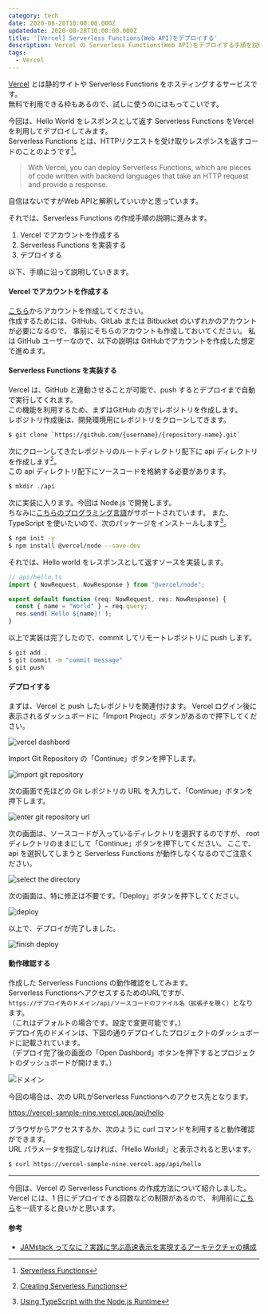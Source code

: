 ```yaml
---
category: tech
date: 2020-08-28T10:00:00.000Z
updatedate: 2020-08-28T10:00:00.000Z
title: '[Vercel] Serverless Functions(Web API)をデプロイする'
description: Vercel の Serverless Functions(Web API)をデプロイする手順を説明します。
tags:
  - Vercel
---
```

[Vercel](https://vercel.com/) とは静的サイトや Serverless Functions をホスティングするサービスです。  
無料で利用できる枠もあるので、試しに使うのにはもってこいです。

今回は、Hello World をレスポンスとして返す Serverless Functions をVercelを利用してデプロイしてみます。  
Serverless Functions とは、HTTPリクエストを受け取りレスポンスを返すコードのことのようです[^1]。  
> With Vercel, you can deploy Serverless Functions, which are pieces of code written with backend languages that take an HTTP request and provide a response.

自信はないですがWeb APIと解釈していいかと思っています。

それでは、Serverless Functions の作成手順の説明に進みます。

1. Vercel でアカウントを作成する
2. Serverless Functions を実装する
3. デプロイする

以下、手順に沿って説明していきます。

#### Vercel でアカウントを作成する

[こちら](https://vercel.com/signup)からアカウントを作成してください。  
作成するためには、GitHub、GitLab または Bitbucket のいずれかのアカウントが必要になるので、
事前にそちらのアカウントも作成しておいてください。
私は GitHub ユーザーなので、以下の説明は GitHubでアカウントを作成した想定で進めます。

#### Serverless Functions を実装する

Vercel は、GitHub と連動させることが可能で、push するとデプロイまで自動で実行してくれます。  
この機能を利用するため、まずはGitHub の方でレポジトリを作成します。  
レポジトリ作成後は、開発環境用にレポジトリをクローンしてきます。

```bash
$ git clone `https://github.com/{username}/{repository-name}.git`
```

次にクローンしてきたレポジトリのルートディレクトリ配下に api ディレクトリを作成します[^2]。  
この api ディレクトリ配下にソースコードを格納する必要があります。

```bash
$ mkdir ./api
```

次に実装に入ります。今回は Node.js で開発します。  
ちなみに[こちらのプログラミング言語](https://vercel.com/docs/serverless-functions/supported-languages#supported-languages:)がサポートされています。  
また、TypeScript を使いたいので、次のパッケージをインストールします[^3]。

```bash
$ npm init -y
$ npm install @vercel/node --save-dev
```

それでは、Hello world をレスポンスとして返すソースを実装します。

```javascript
// api/hello.ts
import { NowRequest, NowResponse } from "@vercel/node";

export default function (req: NowRequest, res: NowResponse) {
  const { name = "World" } = req.query;
  res.send(`Hello ${name}!`);
}
```

以上で実装は完了したので、commit してリモートレポジトリに push します。

```bash
$ git add .
$ git commit -m "commit message"
$ git push
```

#### デプロイする

まずは、Vercel と push したレポジトリを関連付けます。
Vercel ログイン後に表示されるダッシュボードに「Import Project」ボタンがあるので押下してください。

![vercel dashbord](/media/vercel-dashbord.png)

Import Git Repository の「Continue」ボタンを押下します。

![import git repository](/media/vercel-import-git-repo.png)

次の画面で先ほどの Git レポジトリの URL を入力して、「Continue」ボタンを押下します。

![enter git repository url](/media/vercel-enter-git-repo-url.png)

次の画面は、ソースコードが入っているディレクトリを選択するのですが、
root ディレクトリのままにして「Continue」ボタンを押下してください。
ここで、api を選択してしまうと Serverless Functions が動作しなくなるのでご注意ください。

![select the directory](/media/vercel-select-directory.png)

次の画面は、特に修正は不要です。「Deploy」ボタンを押下してください。

![deploy](/media/vercel-deploy.png)

以上で、デプロイが完了しました。

![finish deploy](/media/vercel-finish-deploy.png)

#### 動作確認する

作成した Serverless Functions の動作確認をしてみます。  
Serverless FunctionsへアクセスするためのURLですが、  
`https://デプロイ先のドメイン/api/ソースコードのファイル名（拡張子を覗く）`となります。  
（これはデフォルトの場合です。設定で変更可能です。）  
デプロイ先のドメインは、下図の通りデプロイしたプロジェクトのダッシュボードに記載されています。  
（デプロイ完了後の画面の「Open Dashbord」ボタンを押下するとプロジェクトのダッシュボードが開けます。）  

![ドメイン](/media/vercel-project-dashbord.png)
  
今回の場合は、次の URLがServerless Functionsへのアクセス先となります。

https://vercel-sample-nine.vercel.app/api/hello

ブラウザからアクセスするか、次のように curl コマンドを利用すると動作確認ができます。  
URL パラメータを指定しなければ、「Hello World!」と表示されると思います。

```bash
$ curl https://vercel-sample-nine.vercel.app/api/hello
```


---

今回は、Vercel の Serverless Functions の作成方法について紹介しました。  
Vercel には、1 日にデプロイできる回数などの制限があるので、
利用前に[こちら](https://vercel.com/docs/platform/limits)を一読すると良いかと思います。

#### 参考

- [JAMstack ってなに？実践に学ぶ高速表示を実現するアーキテクチャの構成](https://employment.en-japan.com/engineerhub/entry/2019/12/10/103000)

[^1]: [Serverless Functions](https://vercel.com/docs/serverless-functions/introduction)

[^2]: [Creating Serverless Functions](https://vercel.com/docs/serverless-functions/introduction#creating-serverless-functions)

[^3]: [Using TypeScript with the Node.js Runtime](https://vercel.com/docs/runtimes#official-runtimes/node-js/using-typescript-with-the-node-js-runtime)




